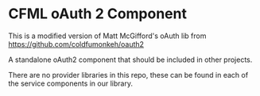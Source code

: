 # CFML oAuth 2 Component

This is a modified version of Matt McGifford's oAuth lib from https://github.com/coldfumonkeh/oauth2

A standalone oAuth2 component that should be included in other projects.

There are no provider libraries in this repo, these can be found in each of the service components in our library.


